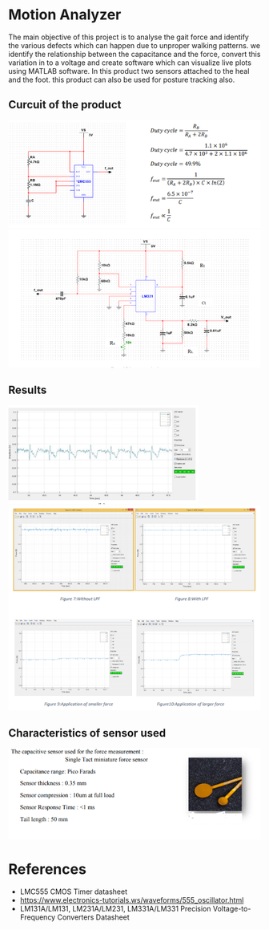 # Motion Analyzer 

The main objective of this project is to analyse the gait force and identify the various defects which can happen due to unproper walking patterns. we identify the relationship between the capacitance and the force, convert this variation in to a voltage and create software which can visualize live plots using MATLAB software. In this product two sensors attached to the heal and the foot. this product can also be used for posture tracking also.

## Curcuit of the product

![](images/Capture_3.PNG)
![](images/Capture_4.PNG)

## Results
![](images/capture_2.PNG)
![](images/Capture.PNG)

## Characteristics of sensor used
![](images/Capture_5.PNG)


# References
- LMC555 CMOS Timer datasheet
- https://www.electronics-tutorials.ws/waveforms/555_oscillator.html
- LM131A/LM131, LM231A/LM231, LM331A/LM331 Precision Voltage-to-Frequency Converters
Datasheet 
